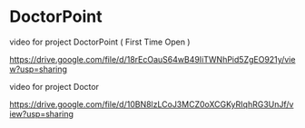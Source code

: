 # DoctorPoint


video for project DoctorPoint ( First Time Open )

https://drive.google.com/file/d/18rEcOauS64wB49IiTWNhPid5ZgEO921y/view?usp=sharing

video for project Doctor

https://drive.google.com/file/d/10BN8lzLCoJ3MCZ0oXCGKyRIqhRG3UnJf/view?usp=sharing
